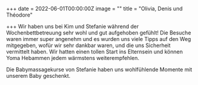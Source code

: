 +++
date = 2022-06-01T00:00:00Z
image = ""
title = "Olivia, Denis und Théodore"

+++
Wir haben uns bei Kim und Stefanie während der Wochenbettbetreuung sehr wohl und gut aufgehoben gefühlt! Die Besuche waren immer super angenehm und es wurden uns viele Tipps auf den Weg mitgegeben, wofür wir sehr dankbar waren, und die uns Sicherheit vermittelt haben. Wir hatten einen tollen Start ins Elternsein und können Yoma Hebammen jedem wärmstens weiterempfehlen.  
  
Die Babymassagekurse von Stefanie haben uns wohlfühlende Momente mit unserem Baby geschenkt.